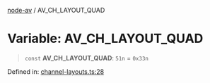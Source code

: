 [node-av](../globals.md) / AV\_CH\_LAYOUT\_QUAD

# Variable: AV\_CH\_LAYOUT\_QUAD

> `const` **AV\_CH\_LAYOUT\_QUAD**: `51n` = `0x33n`

Defined in: [channel-layouts.ts:28](https://github.com/seydx/av/blob/f8631fc881b394300b1479f511d55cf1c370a87f/src/constants/channel-layouts.ts#L28)
